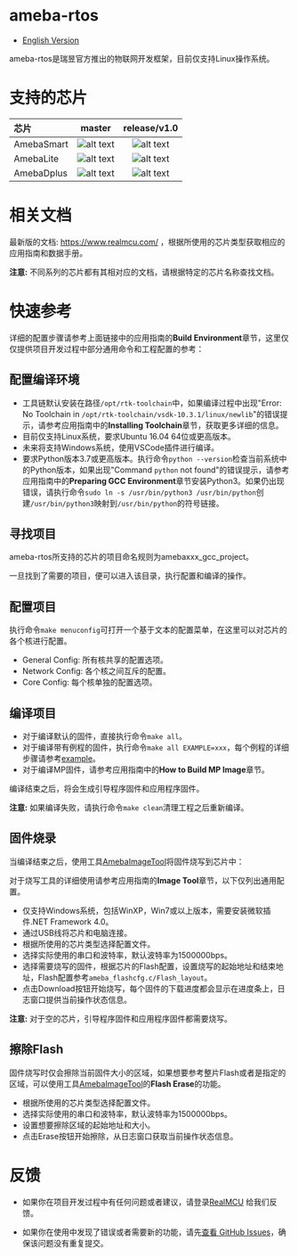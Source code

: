 # ameba-rtos

* [English Version](./README.md)

ameba-rtos是瑞昱官方推出的物联网开发框架，目前仅支持Linux操作系统。

# 支持的芯片

|芯片         |          master       |     release/v1.0       |
|:----------- |:---------------------:| :---------------------:|
|AmebaSmart   |![alt text][supported] | ![alt text][supported] |
|AmebaLite    |![alt text][supported] | ![alt text][supported] |
|AmebaDplus   |![alt text][supported] | ![alt text][supported] |

[supported]: https://img.shields.io/badge/-supported-green "supported"

# 相关文档

最新版的文档: https://www.realmcu.com/ ，根据所使用的芯片类型获取相应的应用指南和数据手册。

**注意:** 不同系列的芯片都有其相对应的文档，请根据特定的芯片名称查找文档。

# 快速参考

详细的配置步骤请参考上面链接中的应用指南的**Build Environment**章节，这里仅仅提供项目开发过程中部分通用命令和工程配置的参考：

## 配置编译环境

* 工具链默认安装在路径`/opt/rtk-toolchain`中，如果编译过程中出现"Error: No Toolchain in `/opt/rtk-toolchain/vsdk-10.3.1/linux/newlib`"的错误提示，请参考应用指南中的**Installing Toolchain**章节，获取更多详细的信息。
* 目前仅支持Linux系统，要求Ubuntu 16.04 64位或更高版本。
* 未来将支持Windows系统，使用VSCode插件进行编译。
* 要求Python版本3.7或更高版本。执行命令`python --version`检查当前系统中的Python版本，如果出现"Command `python` not found"的错误提示，请参考应用指南中的**Preparing GCC Environment**章节安装Python3。如果仍出现错误，请执行命令`sudo ln -s /usr/bin/python3 /usr/bin/python`创建`/usr/bin/python3`映射到`/usr/bin/python`的符号链接。

## 寻找项目

ameba-rtos所支持的芯片的项目命名规则为amebaxxx_gcc_project。

一旦找到了需要的项目，便可以进入该目录，执行配置和编译的操作。

## 配置项目

执行命令`make menuconfig`可打开一个基于文本的配置菜单，在这里可以对芯片的各个核进行配置。

* General Config: 所有核共享的配置选项。
* Network Config: 各个核之间互斥的配置。
* Core Config: 每个核单独的配置选项。

## 编译项目

* 对于编译默认的固件，直接执行命令`make all`。
* 对于编译带有例程的固件，执行命令`make all EXAMPLE=xxx`，每个例程的详细步骤请参考[example](component/example)。
* 对于编译MP固件，请参考应用指南中的**How to Build MP Image**章节。

编译结束之后，将会生成引导程序固件和应用程序固件。

**注意:** 如果编译失败，请执行命令`make clean`清理工程之后重新编译。

## 固件烧录

当编译结束之后，使用工具[AmebaImageTool](tools/ameba/ImageTool/AmebaImageTool.exe)将固件烧写到芯片中：

对于烧写工具的详细使用请参考应用指南的**Image Tool**章节，以下仅列出通用配置。

* 仅支持Windows系统，包括WinXP，Win7或以上版本，需要安装微软插件.NET Framework 4.0。
* 通过USB线将芯片和电脑连接。
* 根据所使用的芯片类型选择配置文件。
* 选择实际使用的串口和波特率，默认波特率为1500000bps。
* 选择需要烧写的固件，根据芯片的Flash配置，设置烧写的起始地址和结束地址，Flash配置参考`ameba_flashcfg.c/Flash_layout`。
* 点击Download按钮开始烧写，每个固件的下载进度都会显示在进度条上，日志窗口提供当前操作状态信息。

**注意:** 对于空的芯片，引导程序固件和应用程序固件都需要烧写。

## 擦除Flash

固件烧写时仅会擦除当前固件大小的区域，如果想要参考整片Flash或者是指定的区域，可以使用工具[AmebaImageTool](tools/ameba/ImageTool/AmebaImageTool.exe)的**Flash Erase**的功能。

* 根据所使用的芯片类型选择配置文件。
* 选择实际使用的串口和波特率，默认波特率为1500000bps。
* 设置想要擦除区域的起始地址和大小。
* 点击Erase按钮开始擦除，从日志窗口获取当前操作状态信息。

# 反馈

* 如果你在项目开发过程中有任何问题或者建议，请登录[RealMCU](https://www.realmcu.com/en/Account/Login?ReturnUrl=%2FCommunity%2Fcima%2F3187aedd-cb0d-444b-aa0c-284fd82cc501) 给我们反馈。

* 如果你在使用中发现了错误或者需要新的功能，请先[查看 GitHub Issues](https://github.com/Ameba-AIoT/ameba-rtos/issues)，确保该问题没有重复提交。